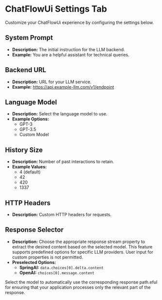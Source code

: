 # ChatFlowUi Settings Tab

Customize your ChatFlowUi experience by configuring the settings below.

## System Prompt
- **Description:** The initial instruction for the LLM backend.
- **Example:** You are a helpful assistant for technical queries.


## Backend URL
- **Description:** URL for your LLM service.
- **Example:** https://api.example-llm.com/v1/endpoint

## Language Model
- **Description:** Select the language model to use.
- **Example Options:** 
  - GPT-3
  - GPT-3.5
  - Custom Model

## History Size
- **Description:** Number of past interactions to retain.
- **Example Values:** 
  - 4 (default)
  - 42
  - 420
  - 1337

## HTTP Headers
- **Description:** Custom HTTP headers for requests.

## Response Selector
- **Description:** Choose the appropriate response stream property to extract the desired content based on the selected model. This feature supports predefined options for specific LLM providers. User input for custom properties is not permitted.
- **Preselected Options:**
  - **SpringAI:** `data.choices[0].delta.content`
  - **OpenAI:** `choices[0].message.content`
  
Select the model to automatically use the corresponding response path.eful for ensuring that your application processes only the relevant part of the response.
